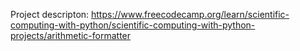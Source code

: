 Project descripton: https://www.freecodecamp.org/learn/scientific-computing-with-python/scientific-computing-with-python-projects/arithmetic-formatter
